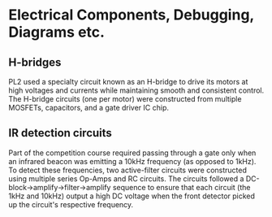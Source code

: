 Electrical Components, Debugging, Diagrams etc.
=== 

## H-bridges

PL2 used a specialty circuit known as an H-bridge to drive its motors at high voltages and currents while maintaining smooth and consistent control. The H-bridge circuits (one per motor) were constructed from multiple MOSFETs, capacitors, and a gate driver IC chip.

## IR detection circuits

Part of the competition course required passing through a gate only when an infrared beacon was emitting a 10kHz frequency (as opposed to 1kHz). To detect these frequencies, two active-filter circuits were constructed using multiple series Op-Amps and RC circuits. The circuits followed a DC-block->amplify->filter->amplify sequence to ensure that each circuit (the 1kHz and 10kHz) output a high DC voltage when the front detector picked up the circuit's respective frequency.
